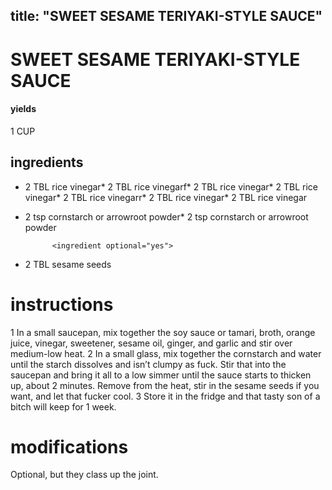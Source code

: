 

	
title: "SWEET SESAME TERIYAKI-STYLE SAUCE"
---
# SWEET SESAME TERIYAKI-STYLE SAUCE
#### yields
1 CUP
## ingredients
* 2 TBL rice vinegar* 2 TBL rice vinegarf* 2 TBL rice vinegar* 2 TBL rice vinegar* 2 TBL rice vinegarr* 2 TBL rice vinegar* 2 TBL rice vinegar
* 2 tsp cornstarch or arrowroot powder* 2 tsp cornstarch or arrowroot powder

			<ingredient optional="yes">
* 2 TBL sesame seeds


# instructions
1 In a small saucepan, mix together the soy sauce or tamari, broth, orange juice, vinegar, sweetener, sesame oil, ginger, and garlic and stir over medium-low heat.
2 In a small glass, mix together the cornstarch and water until the starch dissolves and isn’t clumpy as fuck. Stir that into the saucepan and bring it all to a low simmer until the sauce starts to thicken up, about 2 minutes. Remove from the heat, stir in the sesame seeds if you want, and let that fucker cool.
3 Store it in the fridge and that tasty son of a bitch will keep for 1 week.

# modifications

Optional, but they class up the joint.
	

